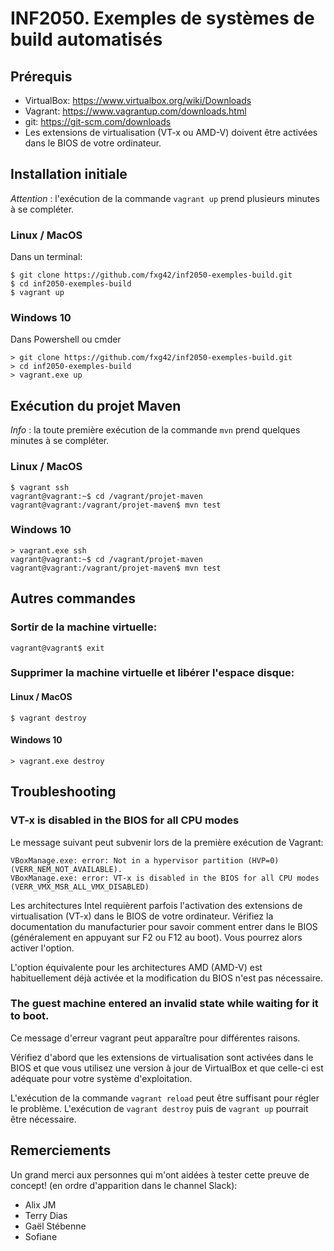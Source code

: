 # INF2050. Exemples de systèmes de build automatisés

## Prérequis

- VirtualBox: https://www.virtualbox.org/wiki/Downloads
- Vagrant: https://www.vagrantup.com/downloads.html
- git: https://git-scm.com/downloads
- Les extensions de virtualisation (VT-x ou AMD-V) doivent être activées dans le
  BIOS de votre ordinateur.


## Installation initiale

*Attention* : l'exécution de la commande `vagrant up` prend plusieurs minutes à se
compléter.

### Linux / MacOS

Dans un terminal:

    $ git clone https://github.com/fxg42/inf2050-exemples-build.git
    $ cd inf2050-exemples-build
    $ vagrant up

### Windows 10

Dans Powershell ou cmder

    > git clone https://github.com/fxg42/inf2050-exemples-build.git
    > cd inf2050-exemples-build
    > vagrant.exe up


## Exécution du projet Maven

*Info* : la toute première exécution de la commande `mvn` prend quelques minutes à se
compléter.

### Linux / MacOS

    $ vagrant ssh
    vagrant@vagrant:~$ cd /vagrant/projet-maven
    vagrant@vagrant:/vagrant/projet-maven$ mvn test

### Windows 10

    > vagrant.exe ssh
    vagrant@vagrant:~$ cd /vagrant/projet-maven
    vagrant@vagrant:/vagrant/projet-maven$ mvn test


## Autres commandes

### Sortir de la machine virtuelle:

    vagrant@vagrant$ exit

### Supprimer la machine virtuelle et libérer l'espace disque:

#### Linux / MacOS

    $ vagrant destroy

#### Windows 10

    > vagrant.exe destroy


## Troubleshooting

### VT-x is disabled in the BIOS for all CPU modes

Le message suivant peut subvenir lors de la première exécution de Vagrant:

    VBoxManage.exe: error: Not in a hypervisor partition (HVP=0) (VERR_NEM_NOT_AVAILABLE).
    VBoxManage.exe: error: VT-x is disabled in the BIOS for all CPU modes (VERR_VMX_MSR_ALL_VMX_DISABLED)

Les architectures Intel requièrent parfois l'activation des extensions de
virtualisation (VT-x) dans le BIOS de votre ordinateur. Vérifiez la
documentation du manufacturier pour savoir comment entrer dans le BIOS
(généralement en appuyant sur F2 ou F12 au boot). Vous pourrez alors activer
l'option.

L'option équivalente pour les architectures AMD (AMD-V) est habituellement déjà
activée et la modification du BIOS n'est pas nécessaire.


### The guest machine entered an invalid state while waiting for it to boot.

Ce message d'erreur vagrant peut apparaître pour différentes raisons.

Vérifiez d'abord que les extensions de virtualisation sont activées dans le
BIOS et que vous utilisez une version à jour de VirtualBox et que celle-ci est
adéquate pour votre système d'exploitation.

L'exécution de la commande `vagrant reload` peut être suffisant pour régler le
problème. L'exécution de `vagrant destroy` puis de `vagrant up` pourrait être
nécessaire.


## Remerciements

Un grand merci aux personnes qui m'ont aidées à tester cette preuve de concept!
(en ordre d'apparition dans le channel Slack):

- Alix JM
- Terry Dias
- Gaël Stébenne
- Sofiane
